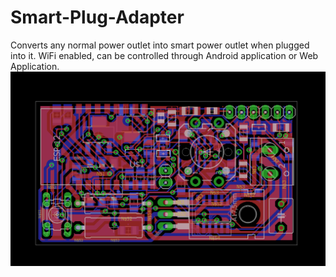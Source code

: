 # Smart-Plug-Adapter
Converts any normal power outlet into smart power outlet when plugged into it. WiFi enabled, can be controlled through Android application or Web Application.
![Alt text](sps.png?raw=true "Smart AC outlet converter logic board")
